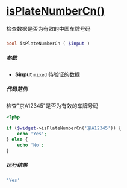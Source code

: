 [isPlateNumberCn()](http://twinh.github.com/widget/api/isPlateNumberCn)
=======================================================================

检查数据是否为有效的中国车牌号码

### 
```php
bool isPlateNumberCn ( $input )
```

##### 参数
* **$input** `mixed` 待验证的数据

##### 代码范例
检查"京A12345"是否为有效的车牌号码
```php
<?php
 
if ($widget->isPlateNumberCn('京A12345')) {
    echo 'Yes';
} else {
    echo 'No';
}
```
##### 运行结果
```php
'Yes'
```
